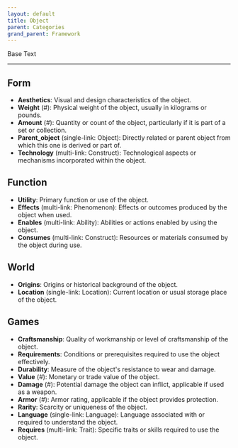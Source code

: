 ```yaml
---
layout: default
title: Object
parent: Categories
grand_parent: Framework 
---
```


Base Text 

---
## Form
- **Aesthetics**: Visual and design characteristics of the object.
- **Weight** (#): Physical weight of the object, usually in kilograms or pounds.
- **Amount** (#): Quantity or count of the object, particularly if it is part of a set or collection.
- **Parent_object** (single-link: Object): Directly related or parent object from which this one is derived or part of.
- **Technology** (multi-link: Construct): Technological aspects or mechanisms incorporated within the object.

## Function
- **Utility**: Primary function or use of the object.
- **Effects** (multi-link: Phenomenon): Effects or outcomes produced by the object when used.
- **Enables** (multi-link: Ability): Abilities or actions enabled by using the object.
- **Consumes** (multi-link: Construct): Resources or materials consumed by the object during use.

## World
- **Origins**: Origins or historical background of the object.
- **Location** (single-link: Location): Current location or usual storage place of the object.

## Games
- **Craftsmanship**: Quality of workmanship or level of craftsmanship of the object.
- **Requirements**: Conditions or prerequisites required to use the object effectively.
- **Durability**: Measure of the object's resistance to wear and damage.
- **Value** (#): Monetary or trade value of the object.
- **Damage** (#): Potential damage the object can inflict, applicable if used as a weapon.
- **Armor** (#): Armor rating, applicable if the object provides protection.
- **Rarity**: Scarcity or uniqueness of the object.
- **Language** (single-link: Language): Language associated with or required to understand the object.
- **Requires** (multi-link: Trait): Specific traits or skills required to use the object.

